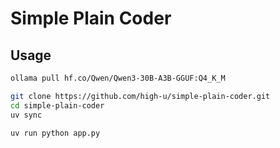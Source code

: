 # Simple Plain Coder

## Usage

```bash
ollama pull hf.co/Qwen/Qwen3-30B-A3B-GGUF:Q4_K_M
```

```bash
git clone https://github.com/high-u/simple-plain-coder.git
cd simple-plain-coder
uv sync

uv run python app.py
```
